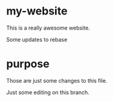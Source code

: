 # my-website

This is a really awesome website.

Some updates to rebase

# purpose

Those are just some changes to this file.

Just some editing on this branch.

